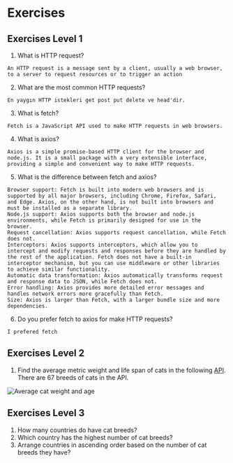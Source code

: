 # Exercises

## Exercises Level 1

1. What is HTTP request?
```
An HTTP request is a message sent by a client, usually a web browser, to a server to request resources or to trigger an action
```
2. What are the most common HTTP requests?
```
En yaygın HTTP istekleri get post put delete ve head'dir.
```
3. What is fetch?
```
Fetch is a JavaScript API used to make HTTP requests in web browsers. 
```
4. What is axios?
```
Axios is a simple promise-based HTTP client for the browser and node.js. It is a small package with a very extensible interface, providing a simple and convenient way to make HTTP requests.
```
5. What is the difference between fetch and axios?
```
Browser support: Fetch is built into modern web browsers and is supported by all major browsers, including Chrome, Firefox, Safari, and Edge. Axios, on the other hand, is not built into browsers and must be installed as a separate library.
Node.js support: Axios supports both the browser and node.js environments, while Fetch is primarily designed for use in the browser.
Request cancellation: Axios supports request cancellation, while Fetch does not.
Interceptors: Axios supports interceptors, which allow you to intercept and modify requests and responses before they are handled by the rest of the application. Fetch does not have a built-in interceptor mechanism, but you can use middleware or other libraries to achieve similar functionality.
Automatic data transformation: Axios automatically transforms request and response data to JSON, while Fetch does not.
Error handling: Axios provides more detailed error messages and handles network errors more gracefully than Fetch.
Size: Axios is larger than Fetch, with a larger bundle size and more dependencies.
```
6. Do you prefer fetch to axios for make HTTP requests?
```
I prefered fetch
```

## Exercises Level 2

1. Find the average metric weight and life span of cats in the following [API](https://api.thecatapi.com/v1/breeds). There are 67 breeds of cats in the API.

![Average cat weight and age](../images/average_cat_weight_and_age.png)

## Exercises Level 3

1. How many countries do have cat breeds?
2. Which country has the highest number of cat breeds?
3. Arrange countries in ascending order based on the number of cat breeds they have?